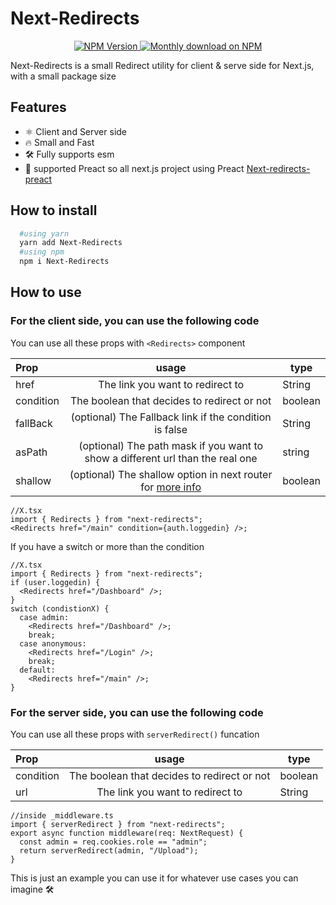 # Next-Redirects

<p align="center">
  <a href="https://www.npmjs.org/package/next-redirects">
    <img src="https://img.shields.io/npm/v/next-redirects/latest.svg" alt="NPM Version" />
  </a>
  <a href="https://www.npmjs.org/package/next-redirects">
    <img src="https://img.shields.io/npm/dm/next-redirects.svg" alt="Monthly download on NPM" />
  </a>
</p>

Next-Redirects is a small Redirect utility for client & serve side for Next.js, with a small package size

## Features

- ⚛️ Client and Server side
- 🔥 Small and Fast
- 🛠 Fully supports esm
- 💜 supported Preact so all next.js project using Preact [Next-redirects-preact](https://www.npmjs.com/package/next-redirects-preact)

## How to install

```zsh
  #using yarn
  yarn add Next-Redirects
  #using npm
  npm i Next-Redirects
```

## How to use

### For the client side, you can use the following code

You can use all these props with `<Redirects>` component

| Prop      |                                                     usage                                                     | type    |
| :-------- | :-----------------------------------------------------------------------------------------------------------: | ------- |
| href      |                                       The link you want to redirect to                                        | String  |
| condition |                                  The boolean that decides to redirect or not                                  | boolean |
| fallBack  |                            (optional) The Fallback link if the condition is false                             | String  |
| asPath    |                (optional) The path mask if you want to show a different url than the real one                 | string  |
| shallow   | (optional) The shallow option in next router for [more info](https://nextjs.org/docs/routing/shallow-routing) | boolean |

```tsx
//X.tsx
import { Redirects } from "next-redirects";
<Redirects href="/main" condition={auth.loggedin} />;
```

If you have a switch or more than the condition

```tsx
//X.tsx
import { Redirects } from "next-redirects";
if (user.loggedin) {
  <Redirects href="/Dashboard" />;
}
switch (condistionX) {
  case admin:
    <Redirects href="/Dashboard" />;
    break;
  case anonymous:
    <Redirects href="/Login" />;
    break;
  default:
    <Redirects href="/main" />;
}
```

### For the server side, you can use the following code

You can use all these props with `serverRedirect()` funcation

| Prop      |                    usage                    | type    |
| :-------- | :-----------------------------------------: | ------- |
| condition | The boolean that decides to redirect or not | boolean |
| url       |      The link you want to redirect to       | String  |

```tsx
//inside _middleware.ts
import { serverRedirect } from "next-redirects";
export async function middleware(req: NextRequest) {
  const admin = req.cookies.role == "admin";
  return serverRedirect(admin, "/Upload");
}
```

This is just an example you can use it for whatever use cases you can imagine 🛠
